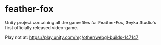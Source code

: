 # feather-fox
Unity project containing all the game files for Feather-Fox, Seyka Studio's first officially released video-game.

Play not at: https://play.unity.com/mg/other/webgl-builds-147147
